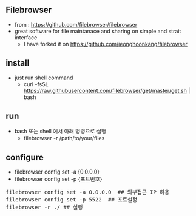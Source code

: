 ## Filebrowser
- from : https://github.com/filebrowser/filebrowser
- great software for file maintanace and sharing on simple and strait interface
  - I have forked it on https://github.com/jeonghoonkang/filebrowser    

## install
- just run shell command
  - curl -fsSL https://raw.githubusercontent.com/filebrowser/get/master/get.sh | bash
  
## run
  - bash 또는 shell 에서 아래 명령으로 실행
    - filebrowser -r /path/to/your/files
## configure
  - filebrowser config set -a {0.0.0.0}
  - filebrowser config set -p {포트번호}

<pre>
filebrowser config set -a 0.0.0.0  ## 외부접근 IP 허용
filebrowser config set -p 5522  ## 포트설정
filebrowser -r ./ ## 실행
</pre>

